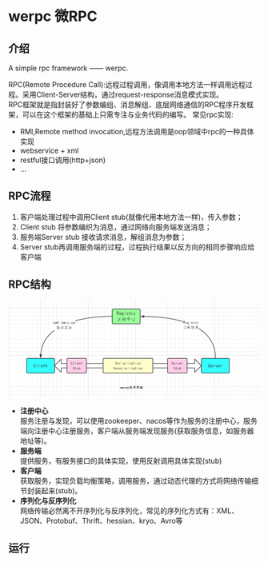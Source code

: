 # werpc   微RPC

## 介绍
A simple rpc framework —— werpc.

RPC(Remote Procedure Call):远程过程调用，像调用本地方法一样调用远程过程。采用Client-Server结构，通过request-response消息模式实现。  
RPC框架就是指封装好了参数编组、消息解组、底层网络通信的RPC程序开发框架，可以在这个框架的基础上只需专注与业务代码的编写。
常见rpc实现:  
- RMI,Remote method invocation,远程方法调用是oop领域中rpc的一种具体实现  
- webservice + xml  
- restful接口调用(http+json)  
- ...
  
## RPC流程
1. 客户端处理过程中调用Client stub(就像代用本地方法一样)，传入参数；
2. Client stub 将参数编织为消息，通过网络向服务端发送消息；
3. 服务端Server stub 接收请求消息，解组消息为参数；
4. Server stub再调用服务端的过程，过程执行结果以反方向的相同步骤响应给客户端

## RPC结构
![](./images/werpc-architecture.png)
- **注册中心**  
服务注册与发现，可以使用zookeeper、nacos等作为服务的注册中心，服务端向注册中心注册服务，客户端从服务端发现服务(获取服务信息，如服务器地址等)。
- **服务端**  
提供服务，有服务接口的具体实现，使用反射调用具体实现(stub)
- **客户端**  
获取服务，实现负载均衡策略，调用服务，通过动态代理的方式将网络传输细节封装起来(stub)。
- **序列化与反序列化**  
网络传输必然离不开序列化与反序列化，常见的序列化方式有：XML、JSON、Protobuf、Thrift、hessian、kryo、Avro等  

## 运行


